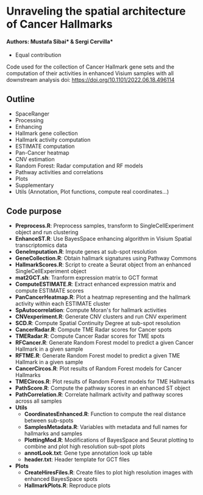 # Unraveling the spatial architecture of Cancer Hallmarks
#### Authors: Mustafa Sibai* & Sergi Cervilla*
 * Equal contribution

Code used for the collection of Cancer Hallmark gene sets and the computation of their activities in enhanced Visium samples with all downstream analysis
doi: https://doi.org/10.1101/2022.06.18.496114

## Outline
- SpaceRanger
- Processing
- Enhancing
- Hallmark gene collection
- Hallmark activity computation
- ESTIMATE computation
- Pan-Cancer heatmap
- CNV estimation
- Random Forest: Radar computation and RF models
- Pathway activities and correlations
- Plots
- Supplementary
- Utils (Annotation, Plot functions, compute real coordinates...) 

## Code purpose
- **Preprocess.R**: Preprocess samples, transform to SingleCellExperiment object and run clustering
- **EnhanceST.R**: Use BayesSpace enhancing algorithm in Visium Spatial transcriptomics data
- **GeneImputation.R**: Impute genes at sub-spot resolution
- **GeneCollection.R**: Obtain hallmark signatures using Pathway Commons
- **HallmarkScores.R**: Script to create a Seurat object from an enhanced SingleCellExperiment object
- **mat2GCT.sh**: Tranform expression matrix to GCT format
- **ComputeESTIMATE.R**: Extract enhanced expression matrix and compute ESTIMATE scores
- **PanCancerHeatmap.R**: Plot a heatmap representing and the hallmark activity within each ESTIMATE cluster
- **SpAutocorrelation**: Compute Moran's for hallmark activities
- **CNVexperiment.R**: Generate CNV clusters and run CNV experiment
- **SCD.R**: Compute Spatial Continuity Degree at sub-spot resolution
- **CancerRadar.R**: Compute TME Radar scores for Cancer spots
- **TMERadar.R**: Compute Cancer Radar scores for TME spots
- **RFCancer.R**: Generate Random Forest model to predict a given Cancer Hallmark in a given sample
- **RFTME.R**: Generate Random Forest model to predict a given TME Hallmark in a given sample
- **CancerCircos.R**: Plot results of Random Forest models for Cancer Hallmarks
- **TMECircos.R**: Plot results of Random Forest models for TME Hallmarks
- **PathScore.R**: Compute the pathway scores in an enhanced ST object
- **PathCorrelation.R**: Correlate hallmark activity and pathway scores across all samples
- **Utils** 
  - **CoordinatesEnhanced.R**: Function to compute the real distance between sub-spots
  - **SamplesMetadata.R**: Variables with metadata and full names for hallmarks and samples
  - **PlottingMod.R**: Modifications of BayesSpace and Seurat plotting to combine and plot high resolution sub-spot plots
  - **annotLook.txt**: Gene type annotation look up table
  - **header.txt**: Header template for GCT files
- **Plots** 
  - **CreateHiresFiles.R**: Create files to plot high resolution images with enhanced BayesSpace spots
  - **HallmarkPlots.R**: Reproduce plots 

